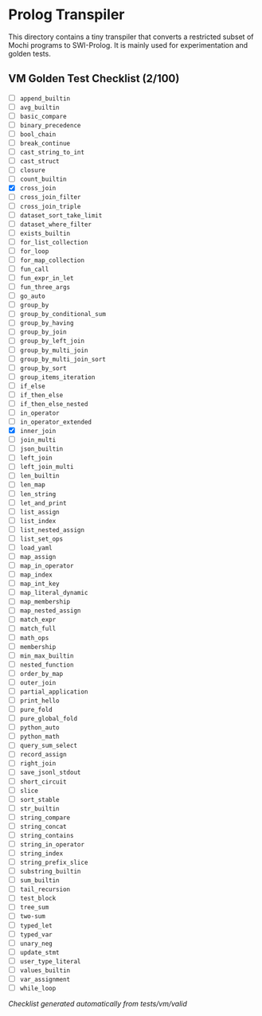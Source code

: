 # Prolog Transpiler

This directory contains a tiny transpiler that converts a restricted subset of Mochi programs to SWI-Prolog. It is mainly used for experimentation and golden tests.

## VM Golden Test Checklist (2/100)
- [ ] `append_builtin`
- [ ] `avg_builtin`
- [ ] `basic_compare`
- [ ] `binary_precedence`
- [ ] `bool_chain`
- [ ] `break_continue`
- [ ] `cast_string_to_int`
- [ ] `cast_struct`
- [ ] `closure`
- [ ] `count_builtin`
- [x] `cross_join`
- [ ] `cross_join_filter`
- [ ] `cross_join_triple`
- [ ] `dataset_sort_take_limit`
- [ ] `dataset_where_filter`
- [ ] `exists_builtin`
- [ ] `for_list_collection`
- [ ] `for_loop`
- [ ] `for_map_collection`
- [ ] `fun_call`
- [ ] `fun_expr_in_let`
- [ ] `fun_three_args`
- [ ] `go_auto`
- [ ] `group_by`
- [ ] `group_by_conditional_sum`
- [ ] `group_by_having`
- [ ] `group_by_join`
- [ ] `group_by_left_join`
- [ ] `group_by_multi_join`
- [ ] `group_by_multi_join_sort`
- [ ] `group_by_sort`
- [ ] `group_items_iteration`
- [ ] `if_else`
- [ ] `if_then_else`
- [ ] `if_then_else_nested`
- [ ] `in_operator`
- [ ] `in_operator_extended`
- [x] `inner_join`
- [ ] `join_multi`
- [ ] `json_builtin`
- [ ] `left_join`
- [ ] `left_join_multi`
- [ ] `len_builtin`
- [ ] `len_map`
- [ ] `len_string`
- [ ] `let_and_print`
- [ ] `list_assign`
- [ ] `list_index`
- [ ] `list_nested_assign`
- [ ] `list_set_ops`
- [ ] `load_yaml`
- [ ] `map_assign`
- [ ] `map_in_operator`
- [ ] `map_index`
- [ ] `map_int_key`
- [ ] `map_literal_dynamic`
- [ ] `map_membership`
- [ ] `map_nested_assign`
- [ ] `match_expr`
- [ ] `match_full`
- [ ] `math_ops`
- [ ] `membership`
- [ ] `min_max_builtin`
- [ ] `nested_function`
- [ ] `order_by_map`
- [ ] `outer_join`
- [ ] `partial_application`
- [ ] `print_hello`
- [ ] `pure_fold`
- [ ] `pure_global_fold`
- [ ] `python_auto`
- [ ] `python_math`
- [ ] `query_sum_select`
- [ ] `record_assign`
- [ ] `right_join`
- [ ] `save_jsonl_stdout`
- [ ] `short_circuit`
- [ ] `slice`
- [ ] `sort_stable`
- [ ] `str_builtin`
- [ ] `string_compare`
- [ ] `string_concat`
- [ ] `string_contains`
- [ ] `string_in_operator`
- [ ] `string_index`
- [ ] `string_prefix_slice`
- [ ] `substring_builtin`
- [ ] `sum_builtin`
- [ ] `tail_recursion`
- [ ] `test_block`
- [ ] `tree_sum`
- [ ] `two-sum`
- [ ] `typed_let`
- [ ] `typed_var`
- [ ] `unary_neg`
- [ ] `update_stmt`
- [ ] `user_type_literal`
- [ ] `values_builtin`
- [ ] `var_assignment`
- [ ] `while_loop`

*Checklist generated automatically from tests/vm/valid*